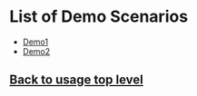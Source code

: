 # List of Demo Scenarios

- [Demo1](demo1/README.md)
- [Demo2](demo2/README.md)

## [Back to usage top level](../../docs/use.md)
